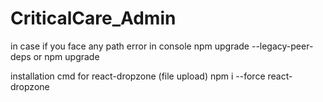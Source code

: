 # CriticalCare_Admin

in case if you face any path error in console 
npm upgrade --legacy-peer-deps or npm upgrade 

installation cmd for react-dropzone (file upload)
npm i --force  react-dropzone